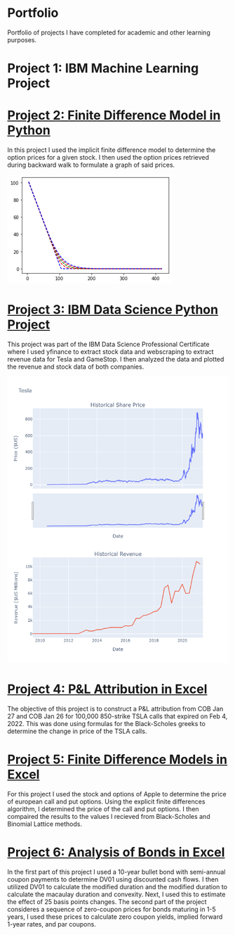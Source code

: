 # Portfolio
Portfolio of projects I have completed for academic and other learning purposes.

# Project 1: IBM Machine Learning Project
# [Project 2: Finite Difference Model in Python](https://github.com/LoganCon44/Portfolio/blob/main/code%20files/Finite_Differences_Python.ipynb)
In this project I used the implicit finite difference model to determine the option prices for a given stock. I then used the option prices retrieved during backward walk to formulate a graph of said prices.

![](/Images/Finite_Differences_Python_img.png)

# [Project 3: IBM Data Science Python Project](https://github.com/LoganCon44/Portfolio/blob/main/code%20files/IBM_Python_Project.ipynb)
This project was part of the IBM Data Science Professional Certificate where I used yfinance to extract stock data and webscraping to extract revenue data for Tesla and GameStop. I then analyzed the data and plotted the revenue and stock data of both companies.

![](/Images/Tesla_Plots.png)

# [Project 4: P&L Attribution in Excel](https://github.com/LoganCon44/Portfolio/blob/main/code%20files/P%26L_Attribution.xlsx)
The objective of this project is to construct a P&L attribution from COB Jan 27 and COB Jan 26 for 100,000 850-strike TSLA calls that expired on Feb 4, 2022. This was done using formulas for the Black-Scholes greeks to determine the change in price of the TSLA calls.

# [Project 5: Finite Difference Models in Excel](https://github.com/LoganCon44/Portfolio/blob/main/code%20files/Finite_Differences.xlsx)
For this project I used the stock and options of Apple to determine the price of european call and put options. Using the explicit finite differences algorithm, I determined the price of the call and put options. I then compaired the results to the values I recieved from Black-Scholes and Binomial Lattice methods.

# [Project 6: Analysis of Bonds in Excel](https://github.com/LoganCon44/Portfolio/blob/main/code%20files/Bonds_Data.xlsx)
In the first part of this project I used a 10-year bullet bond with semi-annual coupon payments to determine DV01 using discounted cash flows. I then utilized DV01 to calculate the modified duration and the modified duration to calculate the macaulay duration and convexity. Next, I used this to estimate the effect of 25 basis points changes. The second part of the project consideres a sequence of zero-coupon prices for bonds maturing in 1-5 years, I used these prices to calculate zero coupon yields, implied forward 1-year rates, and par coupons. 
